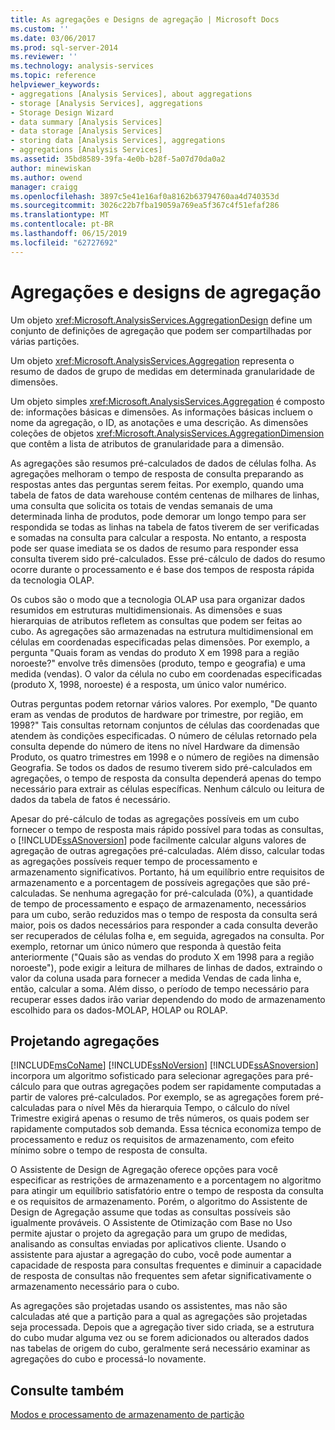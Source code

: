 ```yaml
---
title: As agregações e Designs de agregação | Microsoft Docs
ms.custom: ''
ms.date: 03/06/2017
ms.prod: sql-server-2014
ms.reviewer: ''
ms.technology: analysis-services
ms.topic: reference
helpviewer_keywords:
- aggregations [Analysis Services], about aggregations
- storage [Analysis Services], aggregations
- Storage Design Wizard
- data summary [Analysis Services]
- data storage [Analysis Services]
- storing data [Analysis Services], aggregations
- aggregations [Analysis Services]
ms.assetid: 35bd8589-39fa-4e0b-b28f-5a07d70da0a2
author: minewiskan
ms.author: owend
manager: craigg
ms.openlocfilehash: 3897c5e41e16af0a8162b63794760aa4d740353d
ms.sourcegitcommit: 3026c22b7fba19059a769ea5f367c4f51efaf286
ms.translationtype: MT
ms.contentlocale: pt-BR
ms.lasthandoff: 06/15/2019
ms.locfileid: "62727692"
---
```

# <a name="aggregations-and-aggregation-designs"></a>Agregações e designs de agregação
  Um objeto <xref:Microsoft.AnalysisServices.AggregationDesign> define um conjunto de definições de agregação que podem ser compartilhadas por várias partições.  
  
 Um objeto <xref:Microsoft.AnalysisServices.Aggregation> representa o resumo de dados de grupo de medidas em determinada granularidade de dimensões.  
  
 Um objeto simples <xref:Microsoft.AnalysisServices.Aggregation> é composto de: informações básicas e dimensões. As informações básicas incluem o nome da agregação, o ID, as anotações e uma descrição. As dimensões coleções de objetos <xref:Microsoft.AnalysisServices.AggregationDimension> que contêm a lista de atributos de granularidade para a dimensão.  
  
 As agregações são resumos pré-calculados de dados de células folha. As agregações melhoram o tempo de resposta de consulta preparando as respostas antes das perguntas serem feitas. Por exemplo, quando uma tabela de fatos de data warehouse contém centenas de milhares de linhas, uma consulta que solicita os totais de vendas semanais de uma determinada linha de produtos, pode demorar um longo tempo para ser respondida se todas as linhas na tabela de fatos tiverem de ser verificadas e somadas na consulta para calcular a resposta. No entanto, a resposta pode ser quase imediata se os dados de resumo para responder essa consulta tiverem sido pré-calculados. Esse pré-cálculo de dados do resumo ocorre durante o processamento e é base dos tempos de resposta rápida da tecnologia OLAP.  
  
 Os cubos são o modo que a tecnologia OLAP usa para organizar dados resumidos em estruturas multidimensionais. As dimensões e suas hierarquias de atributos refletem as consultas que podem ser feitas ao cubo. As agregações são armazenadas na estrutura multidimensional em células em coordenadas especificadas pelas dimensões. Por exemplo, a pergunta "Quais foram as vendas do produto X em 1998 para a região noroeste?" envolve três dimensões (produto, tempo e geografia) e uma medida (vendas). O valor da célula no cubo em coordenadas especificadas (produto X, 1998, noroeste) é a resposta, um único valor numérico.  
  
 Outras perguntas podem retornar vários valores. Por exemplo, "De quanto eram as vendas de produtos de hardware por trimestre, por região, em 1998?" Tais consultas retornam conjuntos de células das coordenadas que atendem às condições especificadas. O número de células retornado pela consulta depende do número de itens no nível Hardware da dimensão Produto, os quatro trimestres em 1998 e o número de regiões na dimensão Geografia. Se todos os dados de resumo tiverem sido pré-calculados em agregações, o tempo de resposta da consulta dependerá apenas do tempo necessário para extrair as células específicas. Nenhum cálculo ou leitura de dados da tabela de fatos é necessário.  
  
 Apesar do pré-cálculo de todas as agregações possíveis em um cubo fornecer o tempo de resposta mais rápido possível para todas as consultas, o [!INCLUDE[ssASnoversion](../../includes/ssasnoversion-md.md)] pode facilmente calcular alguns valores de agregação de outras agregações pré-calculadas. Além disso, calcular todas as agregações possíveis requer tempo de processamento e armazenamento significativos. Portanto, há um equilíbrio entre requisitos de armazenamento e a porcentagem de possíveis agregações que são pré-calculadas. Se nenhuma agregação for pré-calculada (0%), a quantidade de tempo de processamento e espaço de armazenamento, necessários para um cubo, serão reduzidos mas o tempo de resposta da consulta será maior, pois os dados necessários para responder a cada consulta deverão ser recuperados de células folha e, em seguida, agregados na consulta. Por exemplo, retornar um único número que responda à questão feita anteriormente ("Quais são as vendas do produto X em 1998 para a região noroeste"), pode exigir a leitura de milhares de linhas de dados, extraindo o valor da coluna usada para fornecer a medida Vendas de cada linha e, então, calcular a soma. Além disso, o período de tempo necessário para recuperar esses dados irão variar dependendo do modo de armazenamento escolhido para os dados-MOLAP, HOLAP ou ROLAP.  
  
## <a name="designing-aggregations"></a>Projetando agregações  
 [!INCLUDE[msCoName](../../includes/msconame-md.md)] [!INCLUDE[ssNoVersion](../../includes/ssnoversion-md.md)] [!INCLUDE[ssASnoversion](../../includes/ssasnoversion-md.md)] incorpora um algoritmo sofisticado para selecionar agregações para pré-cálculo para que outras agregações podem ser rapidamente computadas a partir de valores pré-calculados. Por exemplo, se as agregações forem pré-calculadas para o nível Mês da hierarquia Tempo, o cálculo do nível Trimestre exigirá apenas o resumo de três números, os quais podem ser rapidamente computados sob demanda. Essa técnica economiza tempo de processamento e reduz os requisitos de armazenamento, com efeito mínimo sobre o tempo de resposta de consulta.  
  
 O Assistente de Design de Agregação oferece opções para você especificar as restrições de armazenamento e a porcentagem no algoritmo para atingir um equilíbrio satisfatório entre o tempo de resposta da consulta e os requisitos de armazenamento. Porém, o algoritmo do Assistente de Design de Agregação assume que todas as consultas possíveis são igualmente prováveis. O Assistente de Otimização com Base no Uso permite ajustar o projeto da agregação para um grupo de medidas, analisando as consultas enviadas por aplicativos cliente. Usando o assistente para ajustar a agregação do cubo, você pode aumentar a capacidade de resposta para consultas frequentes e diminuir a capacidade de resposta de consultas não frequentes sem afetar significativamente o armazenamento necessário para o cubo.  
  
 As agregações são projetadas usando os assistentes, mas não são calculadas até que a partição para a qual as agregações são projetadas seja processada. Depois que a agregação tiver sido criada, se a estrutura do cubo mudar alguma vez ou se forem adicionados ou alterados dados nas tabelas de origem do cubo, geralmente será necessário examinar as agregações do cubo e processá-lo novamente.  
  
## <a name="see-also"></a>Consulte também  
 [Modos e processamento de armazenamento de partição](partitions-partition-storage-modes-and-processing.md)  
  
  
